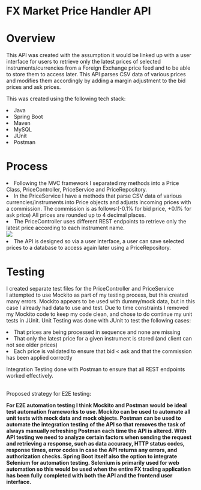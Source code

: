 # FX Market Price Handler API
# Overview
This API was created with the assumption it would be linked up with a user interface for users to retrieve only the latest prices of selected instruments/currencies from a Foreign Exchange price feed and to be able to store them to access later. This API parses CSV data of various prices and modifies them accordingly by adding a margin adjustment to the bid prices and ask prices.  


This was created using the following tech stack:
<li>Java
  <li>Spring Boot
    <li>Maven
      <li>MySQL
        <li>JUnit
          <li>Postman

            
# Process
 <li> Following the MVC framework I separated my methods into a Price Class, PriceController, PriceService and PriceRepository. 
   <li>In the PriceService I have a methods that parse CSV data of various currencies/instruments into Price objects and adjusts incoming prices with a commission. The commission is as follows:(-0.1% for bid price, +0.1% for ask price) All prices are rounded up to 4 decimal places.
<li>The PriceController uses different REST endpoints to retrieve only the latest price according to each instrument name.
<br>
  <img src="https://user-images.githubusercontent.com/37534696/172996666-3ee29d3f-a565-4c82-a581-f9f23c58a85b.png"/>
  <br>
<li>The API is designed so via a user interface, a user can save selected prices to a database to access again later using a PriceRepository.
  
  # Testing
  I created separate test files for the PriceController and PriceService
  <br>
  I attempted to use Mockito as part of my testing process, but this created many errors. Mockito appears to be used with dummy/mock data, but in this case I already had data to use and test. Due to time constraints I removed my Mockito code to keep my code clean, and chose to do continue my unit tests in JUnit. Unit Testing was done with JUnit to test the following cases:
 <li> That prices are being processed in sequence and none are missing
 <li> That only the latest price for a given instrument is stored (and client can not see older prices)
  <li> Each price is validated to ensure that bid < ask and that the commission has been applied correctly
    
 Integration Testing done with Postman to ensure that all REST endpoints worked effectively.
                                                                                                              
 <br>Proposed strategy for E2E testing:<b>
    
 For E2E automation testing I think Mockito and Postman would be ideal test automation frameworks to use. Mockito can be used to automate all unit tests with mock data and mock objects. Postman can be used to automate the integration testing of the API so that removes the task of always manually refreshing Postman each time the API is altered. With API testing we need to analyze certain factors when sending the request and retrieving a response, such as data accuracy, HTTP status codes, response times, error codes in case the API returns any errors, and authorization checks. Spring Boot itself also the option to integrate Selenium for automation testing. Selenium is primarily used for web automation so this would be used when the entire FX trading application has been fully completed with both the API and the frontend user interface. 
                                                                                                            
 
